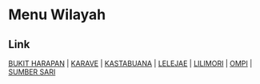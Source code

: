 # Menu Wilayah

## Link

[BUKIT HARAPAN](https://github.com/gigit-pemilu/pemilu-2024-76-sulawesi-barat/tree/main/pileg-dpr/hitung-suara/sub/76-sulawesi-barat/sub/01-pasangkayu/sub/07-bulu-taba/sub/2003-bukit-harapan)
 | 
[KARAVE](https://github.com/gigit-pemilu/pemilu-2024-76-sulawesi-barat/tree/main/pileg-dpr/hitung-suara/sub/76-sulawesi-barat/sub/01-pasangkayu/sub/07-bulu-taba/sub/2002-karave)
 | 
[KASTABUANA](https://github.com/gigit-pemilu/pemilu-2024-76-sulawesi-barat/tree/main/pileg-dpr/hitung-suara/sub/76-sulawesi-barat/sub/01-pasangkayu/sub/07-bulu-taba/sub/2004-kastabuana)
 | 
[LELEJAE](https://github.com/gigit-pemilu/pemilu-2024-76-sulawesi-barat/tree/main/pileg-dpr/hitung-suara/sub/76-sulawesi-barat/sub/01-pasangkayu/sub/07-bulu-taba/sub/2006-lelejae)
 | 
[LILIMORI](https://github.com/gigit-pemilu/pemilu-2024-76-sulawesi-barat/tree/main/pileg-dpr/hitung-suara/sub/76-sulawesi-barat/sub/01-pasangkayu/sub/07-bulu-taba/sub/2001-lilimori)
 | 
[OMPI](https://github.com/gigit-pemilu/pemilu-2024-76-sulawesi-barat/tree/main/pileg-dpr/hitung-suara/sub/76-sulawesi-barat/sub/01-pasangkayu/sub/07-bulu-taba/sub/2007-ompi)
 | 
[SUMBER SARI](https://github.com/gigit-pemilu/pemilu-2024-76-sulawesi-barat/tree/main/pileg-dpr/hitung-suara/sub/76-sulawesi-barat/sub/01-pasangkayu/sub/07-bulu-taba/sub/2005-sumber-sari)


